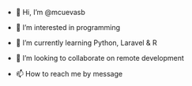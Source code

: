 - 👋 Hi, I’m @mcuevasb
- 👀 I’m interested in programming
- 🌱 I’m currently learning Python, Laravel & R



- 💞️ I’m looking to collaborate on remote development
- 📫 How to reach me by message

<!---
mcuevasb/mcuevasb is a ✨ special ✨ repository because its `README.md` (this file) appears on your GitHub profile.
You can click the Preview link to take a look at your changes.
--->
